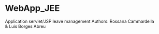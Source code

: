 # WebApp_JEE
Application servlet/JSP leave management
Authors: Rossana Cammardella & Luis Borges Abreu
